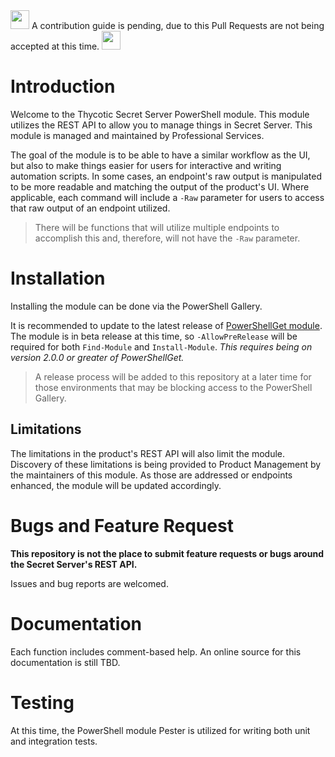 <img src="https://user-images.githubusercontent.com/11204251/102900538-0b165a80-4432-11eb-9164-2996d0222a88.png" width="30" height="30">
A contribution guide is pending, due to this Pull Requests are not being accepted at this time.
<img src="https://user-images.githubusercontent.com/11204251/102900538-0b165a80-4432-11eb-9164-2996d0222a88.png" width="30" height="30">

# Introduction

Welcome to the Thycotic Secret Server PowerShell module. This module utilizes the REST API to allow you to manage things in Secret Server. This module is managed and maintained by Professional Services.

The goal of the module is to be able to have a similar workflow as the UI, but also to make things easier for users for interactive and writing automation scripts. In some cases, an endpoint's raw output is manipulated to be more readable and matching the output of the product's UI. Where applicable, each command will include a `-Raw` parameter for users to access that raw output of an endpoint utilized.

> There will be functions that will utilize multiple endpoints to accomplish this and, therefore, will not have the `-Raw` parameter.

# Installation

Installing the module can be done via the PowerShell Gallery.

It is recommended to update to the latest release of [PowerShellGet module](https://docs.microsoft.com/en-us/powershell/scripting/gallery/installing-psget). The module is in beta release at this time, so `-AllowPreRelease` will be required for both `Find-Module` and `Install-Module`. _This requires being on version 2.0.0 or greater of PowerShellGet._

> A release process will be added to this repository at a later time for those environments that may be blocking access to the PowerShell Gallery.

## Limitations

The limitations in the product's REST API will also limit the module. Discovery of these limitations is being provided to Product Management by the maintainers of this module. As those are addressed or endpoints enhanced, the module will be updated accordingly.

# Bugs and Feature Request

**This repository is not the place to submit feature requests or bugs around the Secret Server's REST API.**

Issues and bug reports are welcomed.

# Documentation

Each function includes comment-based help. An online source for this documentation is still TBD.

# Testing

At this time, the PowerShell module Pester is utilized for writing both unit and integration tests.
